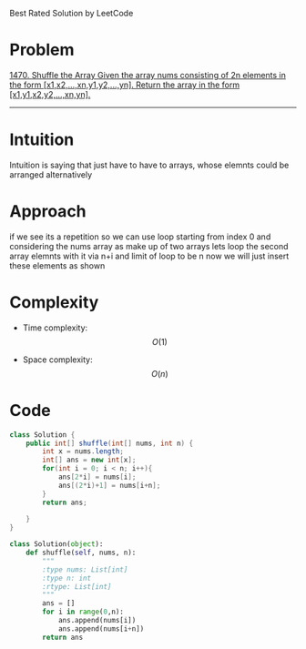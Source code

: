 Best Rated Solution by LeetCode


# Problem
<!-- Problem statement with number here -->
[
    1470. Shuffle the Array
Given the array nums consisting of 2n elements in the form [x1,x2,...,xn,y1,y2,...,yn].
Return the array in the form [x1,y1,x2,y2,...,xn,yn].](https://leetcode.com/problems/shuffle-the-array/)
<!-- Link:  -->

---

# Intuition
<!-- Describe your first thoughts on how to solve this problem. -->
Intuition is saying that just have to have to arrays, whose elemnts could be arranged alternatively

# Approach
<!-- Describe your approach to solving the problem. -->
if we see its a repetition so we can use loop starting from index 0 and considering the nums array as make up of two arrays lets loop the second array elemnts with it via n+i and limit of loop to be n
now we will just insert these elements as shown

# Complexity
- Time complexity: $$O(1)$$
<!-- Add your time complexity here, e.g. $$O(n)$$ -->
- Space complexity: $$O(n)$$
<!-- Add your space complexity here, e.g. $$O(n)$$ -->

# Code
```java []
class Solution {
    public int[] shuffle(int[] nums, int n) {
        int x = nums.length;
        int[] ans = new int[x];
        for(int i = 0; i < n; i++){
            ans[2*i] = nums[i];
            ans[(2*i)+1] = nums[i+n];
        }
        return ans;
    
    }
}
```
```python []
class Solution(object):
    def shuffle(self, nums, n):
        """
        :type nums: List[int]
        :type n: int
        :rtype: List[int]
        """
        ans = []
        for i in range(0,n):
            ans.append(nums[i])
            ans.append(nums[i+n])
        return ans
        
```        
```c []

```
```javascript []

```
```c++ []

```
